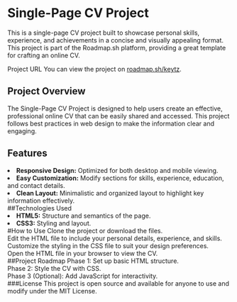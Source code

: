 # Single-Page CV Project
This is a single-page CV project built to showcase personal skills, experience, and achievements in a concise and visually appealing format. This project is part of the Roadmap.sh platform, providing a great template for crafting an online CV.

Project URL
You can view the project on [roadmap.sh/keytz](https://roadmap.sh/projects/single-page-cv).

## Project Overview
The Single-Page CV Project is designed to help users create an effective, professional online CV that can be easily shared and accessed. This project follows best practices in web design to make the information clear and engaging.

## Features
<li><b>Responsive Design:</b> Optimized for both desktop and mobile viewing.</li>
<li><b>Easy Customization:</b> Modify sections for skills, experience, education, and contact details.</li>
<li><b>Clean Layout:</b> Minimalistic and organized layout to highlight key information effectively.</li>
##Technologies Used
<li>  
<b>HTML5:</b> Structure and semantics of the page.
</li>
<li><b>CSS3:</b> Styling and layout.</li>
#How to Use
Clone the project or download the files.<br>
Edit the HTML file to include your personal details, experience, and skills.<br>
Customize the styling in the CSS file to suit your design preferences.<br>
Open the HTML file in your browser to view the CV.<br>
##Project Roadmap
Phase 1: Set up basic HTML structure.<br>
Phase 2: Style the CV with CSS.<br>
Phase 3 (Optional): Add JavaScript for interactivity.<br>
###License
This project is open source and available for anyone to use and modify under the MIT License.
